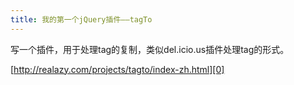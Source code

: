 ```yaml
---
title: 我的第一个jQuery插件——tagTo
---
```

写一个插件，用于处理tag的复制，类似del.icio.us插件处理tag的形式。

[http://realazy.com/projects/tagto/index-zh.html][0]

[0]: http://realazy.com/projects/tagto/index-zh.html
